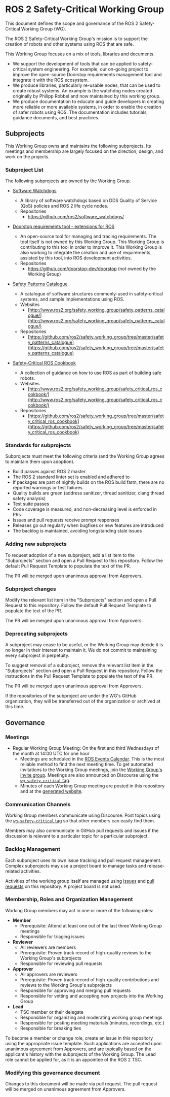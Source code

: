 # ROS 2 Safety-Critical Working Group

This document defines the scope and governance of the ROS 2 Safety-Critical Working Group (WG).

The ROS 2 Safety-Critical Working Group's mission is to support the creation of robots and other systems using ROS that are safe.

This Working Group focuses on a mix of tools, libraries and documents.

* We support the development of tools that can be applied to safety-critical system engineering.
  For example, our on-going project to improve the open-source Doorstop requirements management tool and integrate it with the ROS ecosystem.
* We produce libraries, particularly re-usable nodes, that can be used to create robust systems.
  An example is the watchdog nodes created originally by Philipp Robbel and now maintained by this working group.
* We produce documentation to educate and guide developers in creating more reliable or more available systems, in order to enable the creation of safer robots using ROS.
  The documentation includes tutorials, guidance documents, and best practices.

## Subprojects

This Working Group owns and maintains the following subprojects.
Its meetings and membership are largely focused on the direction, design, and work on the projects.

### Subproject List

The following subprojects are owned by the Working Group.

* [Software Watchdogs](https://github.com/ros2/software_watchdogs/)
  * A library of software watchdogs based on DDS Quality of Service (QoS) policies and ROS 2 life cycle nodes.
  * Repositories
    * https://github.com/ros2/software_watchdogs/

* [Doorstop requirements tool - extensions for ROS](https://github.com/doorstop-dev/doorstop)
  * An open-source tool for managing and tracing requirements.
    The tool itself is not owned by this Working Group.
    This Working Group is contributing to this tool in order to improve it.
    This Working Group is also working to integrate the creation and use of requirements, assisted by this tool, into ROS development activities.
  * Repositories
    * https://github.com/doorstop-dev/doorstop (not owned by the Working Group)

* [Safety Patterns Catalogue](http://www.ros2.org/safety_working_group/safety_patterns_catalogue/)
  * A catalogue of software structures commonly-used in safety-critical systems, and sample implementations using ROS.
  * Websites
    * [http://www.ros2.org/safety_working_group/safety_patterns_catalogue/](http://www.ros2.org/safety_working_group/safety_patterns_catalogue/)
  * Repositories
    * [https://github.com/ros2/safety_working_group/tree/master/safety_patterns_catalogue](https://github.com/ros2/safety_working_group/tree/master/safety_patterns_catalogue)

* [Safety-Critical ROS Cookbook](http://www.ros2.org/safety_working_group/safety_critical_ros_cookbook/)
  * A collection of guidance on how to use ROS as part of building safe robots.
  * Websites
    * [http://www.ros2.org/safety_working_group/safety_critical_ros_cookbook/](http://www.ros2.org/safety_working_group/safety_critical_ros_cookbook/)
  * Repositories
    * [https://github.com/ros2/safety_working_group/tree/master/safety_critical_ros_cookbook](https://github.com/ros2/safety_working_group/tree/master/safety_critical_ros_cookbook)

### Standards for subprojects

Subprojects must meet the following criteria (and the Working Group agrees to maintain them upon adoption).

* Build passes against ROS 2 master
* The ROS 2 standard linter set is enabled and adhered to
* If packages are part of nightly builds on the ROS build farm, there are no reported warnings or test failures
* Quality builds are green (address sanitizer, thread sanitizer, clang thread safety analysis)
* Test suite passes
* Code coverage is measured, and non-decreasing level is enforced in PRs
* Issues and pull requests receive prompt responses
* Releases go out regularly when bugfixes or new features are introduced
* The backlog is maintained, avoiding longstanding stale issues

### Adding new subprojects

To request adoption of a new subproject, add a list item to the "Subprojects" section and open a Pull Request to this repository.
Follow the default Pull Request Template to populate the text of the PR.

The PR will be merged upon unanimous approval from Approvers.

### Subproject changes

Modify the relevant list item in the "Subprojects" section and open a Pull Request to this repository.
Follow the default Pull Request Template to populate the text of the PR.

The PR will be merged upon unanimous approval from Approvers.

### Deprecating subprojects

A subproject may cease to be useful, or the Working Group may decide it is no longer in their interest to maintain it.
We do not commit to maintaining every subproject in perpetuity.

To suggest removal of a subproject, remove the relevant list item in the "Subprojects" section and open a Pull Request in this repository.
Follow the instructions in the Pull Request Template to populate the text of the PR.

The PR will be merged upon unanimous approval from Approvers.

If the repositories of the subproject are under the WG's GitHub organization, they will be transferred out of the organization or archived at this time.

## Governance

### Meetings

* Regular Working Group Meeting: On the first and third Wednesdays of the month at 14:00 UTC for one hour
  * Meetings are scheduled in the [ROS Events Calendar](https://calendar.google.com/calendar/embed?src=agf3kajirket8khktupm9go748%40group.calendar.google.com&ctz=America%2FLos_Angeles).
    This is the most reliable method to find the next meeting time.
    To get automated invitations to the Working Group meetings, join the [Working Group's invite group](https://groups.google.com/forum/#!forum/ros-safety-working-group-invites).
    Meetings are also announced on Discourse using the [`wg-safety-critical` tag](https://discourse.ros.org/tags/wg-safety-critical).
  * Minutes of each Working Group meeting are posted in this repository and at the [generated website](http://www.ros2.org/safety_working_group/meeting_minutes/).

### Communication Channels

Working Group members communicate using Discourse.
Post topics using the [`wg-safety-critical` tag](https://discourse.ros.org/tags/wg-safety-critical) so that other members can easily find them.

Members may also communicate in GitHub pull requests and issues if the discussion is relevant to a particular topic for a particular subproject.

### Backlog Management

Each subproject uses its own issue tracking and pull request management.
Complex subprojects may use a project board to manage tasks and release-related activities.

Activities of the working group itself are managed using [issues](https://github.com/ros2/safety_working_group/issues) and [pull requests](https://github.com/ros2/safety_working_group/pulls) on this repository.
A project board is not used.

### Membership, Roles and Organization Management

Working Group members may act in one or more of the following roles:

* **Member**
  * Prerequisite: Attend at least one out of the last three Working Group meetings
  * Responsible for triaging issues
* **Reviewer**
  * All reviewers are members
  * Prerequisite: Proven track record of high-quality reviews to the Working Group's subprojects
  * Responsible for reviewing pull requests
* **Approver**
  * All approvers are reviewers
  * Prerequisite: Proven track record of high-quality contributions and reviews to the Working Group's subprojects
  * Responsible for approving and merging pull requests
  * Responsible for vetting and accepting new projects into the Working Group
* **Lead**
  * TSC member or their delegate
  * Responsible for organizing and moderating working group meetings
  * Responsible for posting meeting materials (minutes, recordings, etc.)
  * Responsible for breaking ties

To become a member or change role, create an issue in this repository using the appropriate issue template.
Such applications are accepted upon unanimous agreement from Approvers, and are typically based on the applicant's history with the subprojects of the Working Group.
The Lead role cannot be applied for, as it is an appointee of the ROS 2 TSC.

### Modifying this governance document

Changes to this document will be made via pull request.
The pull request will be merged on unanimous agreement from Approvers.

